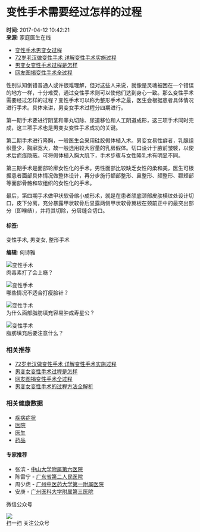 # 变性手术需要经过怎样的过程

**时间**: 2017-04-12 10:42:21  
**来源**: 家庭医生在线

- [变性手术男变女过程](https://www.familydoctor.com.cn/fuke/a/201507/793523.html)
- [72岁老汉做变性手术 详解变性手术实施过程](https://www.familydoctor.com.cn/zhengxing/a/201702/1713933.html)
- [男变女变性手术过程是怎样](https://www.familydoctor.com.cn/zhengxing/a/201705/1966012.html)
- [网友图揭变性手术全过程](https://www.familydoctor.com.cn/zhengxing/a/201301/268027915262.html)

性别认知倒错普通人或许很难理解，但对这些人来说，就像是灵魂被困在一个错误的地方一样，十分难受，通过变性手术则可以使他们达到身心一致。那么变性手术需要经过怎样的过程？变性手术可以称为整形手术之最，医生会根据患者具体情况进行手术。具体来讲，男变女手术过程分四期进行。

第一期手术要进行阴茎和睾丸切除、尿道移位和人工阴道成形，这三项手术同时完成，这三项手术也是男变女变性手术成功的关键。

第二期手术进行隆胸，一般医生会采用硅胶假体植入术。男变女易性癖者，乳腺组织量少，胸廓宽大，故一般选用较大容量的乳房假体。切口设计于腋前皱襞，以使术后疤痕隐蔽。可将假体植入胸大肌下，手术步骤与女性隆乳术有明显不同。

第三期手术是面部轮廓女性化的手术。男性面部比较缺乏女性的柔和美，医生可根据患者面部具体情况做整体设计，再分步施行额部整形、鼻整形、颏整形、颧颊部等面部骨骼和软组织的女性化的手术。

最后，第四期手术做甲状软骨缩小成形术，就是在患者颌底颈部皮肤横纹处设计切口，皮下分离，充分暴露甲状软骨后显露两侧甲状软骨翼板在颈前正中的最突出部分（即喉结），并将其切除，分层缝合切口。

#### 标签: 
变性手术, 男变女, 整形手术

**编辑**: 何诗雅

![变性手术](https://img.familydoctor.com.cn/cms/20211230/202112301124242030.jpg)  
肉毒素打了会上瘾？

![变性手术](https://img.familydoctor.com.cn/cms/20211230/202112301123311772.jpg)  
哪些情况不适合打瘦脸针？

![变性手术](https://img.familydoctor.com.cn/cms/20211230/202112301122209662.jpg)  
为什么面部脂肪填充容易肿成寿星公？

![变性手术](https://img.familydoctor.com.cn/cms/20211230/202112301121254978.jpg)  
脂肪填充后要注意什么？

### 相关推荐

- [72岁老汉做变性手术 详解变性手术实施过程](https://www.familydoctor.com.cn/zhengxing/a/201702/1713933.html "72岁老汉做变性手术 详解变性手术实施过程")
- [男变女变性手术过程是怎样](https://www.familydoctor.com.cn/zhengxing/a/201705/1966012.html "男变女变性手术过程是怎样")
- [网友图揭变性手术全过程](https://www.familydoctor.com.cn/zhengxing/a/201301/268027915262.html "网友图揭变性手术全过程")
- [男变女变性手术的过程方法全解析](https://www.familydoctor.com.cn/zhengxing/a/201703/1784888.html "男变女变性手术的过程方法全解析")

### 相关健康数据

- [疾病症状](http://jbk.familydoctor.com.cn/)
- [医院](https://yyk.familydoctor.com.cn/)
- [医生](https://ysk.familydoctor.com.cn/)
- [药品](http://ypk.familydoctor.com.cn/)

#### 专家推荐

- 张滨 - [中山大学附属第六医院](https://yyk.familydoctor.com.cn/1115/) 
- 陈雷宁 - [广东省第二人民医院](https://yyk.familydoctor.com.cn/811/) 
- 周少虎 - [广州中医药大学第一附属医院](https://yyk.familydoctor.com.cn/1385/)
- 安庚 - [广州医科大学附属第三医院](https://yyk.familydoctor.com.cn/545/) 

微信公众号

![](https://img.familydoctor.com.cn/Images/common/ewm_pic1.jpg)  
扫一扫 关注公众号